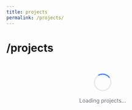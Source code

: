 ```yaml
---
title: projects
permalink: /projects/
---
```


# /projects

<div id="projects-container">
  <div id="loading" class="loading">
    <div class="loading-spinner"></div>
    <p id="loading-text">Loading projects...</p>
  </div>
  <div id="error" class="error" style="display: none;">
    <p>Failed to load projects. Please try again later.</p>
    <button id="retry-button" class="retry-button">Retry</button>
  </div>
  <div id="projects-toolbar" class="projects-toolbar" style="display: none;">
    <input id="project-search" placeholder="Search projects…" />
    <div id="language-chips"></div>
    <select id="sort-select">
      <option value="stars" selected>Most stars</option>
      <option value="updated">Recently updated</option>
      <option value="name">Name A–Z</option>
    </select>
  </div>
  <div id="projects-list" class="projects-list" style="display: none;">
    <!-- Projects will be dynamically loaded here -->
  </div>
</div>

<style>
:root {
  --border: #e5e7eb;
  --border-dark: #374151;
  --bg: #ffffff;
  --bg-dark: #111827;
  --text: #111827;
  --text-dark: #f9fafb;
  --text-muted: #6b7280;
  --text-muted-dark: #9ca3af;
  --accent: #3b82f6;
  --accent-dark: #60a5fa;
  --shadow: 0 1px 3px rgba(0,0,0,.1);
  --shadow-hover: 0 8px 24px rgba(0,0,0,.08);
  --shadow-hover-dark: 0 8px 24px rgba(0,0,0,.3);
}

@media (prefers-color-scheme: dark) {
  :root {
    --border: var(--border-dark);
    --bg: var(--bg-dark);
    --text: var(--text-dark);
    --text-muted: var(--text-muted-dark);
    --accent: var(--accent-dark);
    --shadow-hover: var(--shadow-hover-dark);
  }
}

.projects-toolbar {
  display: flex;
  flex-wrap: wrap;
  gap: 1rem;
  align-items: center;
  margin-bottom: 2rem;
  padding: 1rem;
  background: var(--bg);
  border: 1px solid var(--border);
  border-radius: 12px;
}

#project-search {
  flex: 1;
  min-width: 200px;
  padding: 0.75rem 1rem;
  border: 1px solid var(--border);
  border-radius: 8px;
  background: var(--bg);
  color: var(--text);
  font-size: 0.875rem;
}

#project-search:focus {
  outline: none;
  border-color: var(--accent);
  box-shadow: 0 0 0 3px rgba(59, 130, 246, 0.1);
}

#language-chips {
  display: flex;
  flex-wrap: wrap;
  gap: 0.5rem;
}

.language-chip {
  padding: 0.5rem 0.75rem;
  border: 1px solid var(--border);
  border-radius: 20px;
  background: var(--bg);
  color: var(--text);
  font-size: 0.75rem;
  cursor: pointer;
  transition: all 0.2s;
}

.language-chip:hover {
  background: var(--accent);
  color: white;
  border-color: var(--accent);
}

.language-chip.active {
  background: var(--accent);
  color: white;
  border-color: var(--accent);
}

#sort-select {
  padding: 0.75rem 1rem;
  border: 1px solid var(--border);
  border-radius: 8px;
  background: var(--bg);
  color: var(--text);
  font-size: 0.875rem;
  cursor: pointer;
}

.projects-list {
  display: grid;
  grid-template-columns: repeat(auto-fill, minmax(280px, 1fr));
  gap: 1.25rem;
}

.project-card {
  background: var(--bg);
  border: 1px solid var(--border);
  border-radius: 12px;
  padding: 1.5rem;
  transition: all 0.2s;
  position: relative;
}

.project-card:hover {
  transform: translateY(-2px);
  box-shadow: var(--shadow-hover);
}

.project-card.pinned::before {
  content: "Pinned";
  position: absolute;
  top: -8px;
  right: 12px;
  background: var(--accent);
  color: white;
  padding: 0.25rem 0.5rem;
  border-radius: 4px;
  font-size: 0.75rem;
  font-weight: 500;
}

.project-title {
  margin: 0 0 0.75rem 0;
  font-size: 1.125rem;
  font-weight: 600;
}

.project-title a {
  color: var(--text);
  text-decoration: none;
}

.project-title a:hover {
  color: var(--accent);
}

.project-meta {
  display: flex;
  align-items: center;
  gap: 0.5rem;
  margin-bottom: 0.75rem;
  font-size: 0.875rem;
  color: var(--text-muted);
}

.language-dot {
  width: 8px;
  height: 8px;
  border-radius: 50%;
  background: var(--text-muted);
}

.language-dot.python { background: #3776ab; }
.language-dot.javascript { background: #f7df1e; }
.language-dot.typescript { background: #3178c6; }
.language-dot.java { background: #ed8b00; }
.language-dot.cpp { background: #00599c; }
.language-dot.c { background: #a8b9cc; }
.language-dot.csharp { background: #239120; }
.language-dot.php { background: #777bb4; }
.language-dot.ruby { background: #cc342d; }
.language-dot.go { background: #00add8; }
.language-dot.rust { background: #dea584; }
.language-dot.swift { background: #fa7343; }
.language-dot.kotlin { background: #7f52ff; }
.language-dot.dart { background: #0175c2; }
.language-dot.css { background: #1572b6; }
.language-dot.html { background: #e34f26; }
.language-dot.shell { background: #89e051; }
.language-dot.jupyter-notebook { background: #f37626; }

.stars {
  display: flex;
  align-items: center;
  gap: 0.25rem;
}

.updated {
  cursor: help;
}

.project-description {
  margin: 0 0 1rem 0;
  color: var(--text-muted);
  line-height: 1.5;
  display: -webkit-box;
  -webkit-line-clamp: 3;
  -webkit-box-orient: vertical;
  overflow: hidden;
}

.project-links {
  display: flex;
  gap: 0.75rem;
}

.project-links a {
  padding: 0.5rem 1rem;
  background: var(--bg);
  border: 1px solid var(--border);
  border-radius: 6px;
  color: var(--text);
  text-decoration: none;
  font-size: 0.875rem;
  font-weight: 500;
  transition: all 0.2s;
}

.project-links a:hover {
  background: var(--accent);
  color: white;
  border-color: var(--accent);
}

.skeleton-card {
  background: var(--bg);
  border: 1px solid var(--border);
  border-radius: 12px;
  padding: 1.5rem;
  animation: pulse 1.5s ease-in-out infinite;
}

.skeleton-line {
  height: 1rem;
  background: var(--border);
  border-radius: 4px;
  margin-bottom: 0.75rem;
}

.skeleton-line.short {
  width: 60%;
}

.skeleton-line.medium {
  width: 80%;
}

@keyframes pulse {
  0%, 100% { opacity: 1; }
  50% { opacity: 0.5; }
}

.loading, .error {
  text-align: center;
  padding: 2rem;
  color: var(--text-muted);
}

.loading-spinner {
  width: 40px;
  height: 40px;
  border: 3px solid var(--border);
  border-top: 3px solid var(--accent);
  border-radius: 50%;
  animation: spin 1s linear infinite;
  margin: 0 auto 1rem;
}

@keyframes spin {
  0% { transform: rotate(0deg); }
  100% { transform: rotate(360deg); }
}

.retry-button {
  background: var(--accent);
  color: white;
  border: 1px solid var(--accent);
  border-radius: 6px;
  padding: 0.75rem 1.5rem;
  font-size: 0.875rem;
  font-weight: 500;
  cursor: pointer;
  margin-top: 1rem;
  transition: all 0.2s;
}

.retry-button:hover {
  background: var(--text);
  border-color: var(--text);
}

.empty-state {
  text-align: center;
  padding: 3rem 1rem;
  color: var(--text-muted);
}

.empty-state h3 {
  margin: 0 0 0.5rem 0;
  font-size: 1.125rem;
}

.empty-state p {
  margin: 0;
  font-size: 0.875rem;
}

@media (max-width: 768px) {
  .projects-toolbar {
    flex-direction: column;
    align-items: stretch;
  }
  
  #project-search {
    min-width: auto;
  }
  
  .projects-list {
    grid-template-columns: 1fr;
  }
}
</style>

<script>
class GitHubProjects {
  constructor() {
    this.username = 'gLuColte';
    this.apiBase = 'https://api.github.com';
    
    // Projects to ignore - edit this list directly in the code
    this.ignoreList = [
      'garyJune',
      'glucolte.github.io'
    ];
    
    // Pinned projects - edit this list directly in the code
    this.pinned = [
      'AI-Stack-Lite',
      'GenAi-Lab-ComfyUi'
    ];
    
    this.viewState = {
      search: '',
      language: 'All',
      sort: 'stars'
    };
    
    this.allProjects = [];
    this.languages = new Set();
    
    this.init();
  }

  async init() {
    this.loadViewState();
    this.renderSkeletons(8);
    
    try {
      await this.loadProjects();
    } catch (error) {
      console.error('Error loading projects:', error);
      this.showError();
    }
  }

  loadViewState() {
    const saved = localStorage.getItem('github-projects-viewstate');
    if (saved) {
      this.viewState = { ...this.viewState, ...JSON.parse(saved) };
    }
  }

  saveViewState() {
    localStorage.setItem('github-projects-viewstate', JSON.stringify(this.viewState));
  }

  renderSkeletons(count) {
    const projectsEl = document.getElementById('projects-list');
    const skeletons = Array(count).fill().map(() => `
      <div class="skeleton-card">
        <div class="skeleton-line short"></div>
        <div class="skeleton-line medium"></div>
        <div class="skeleton-line"></div>
        <div class="skeleton-line short"></div>
      </div>
    `).join('');
    
    projectsEl.innerHTML = skeletons;
    projectsEl.style.display = 'block';
  }

  async loadProjects() {
    const loadingEl = document.getElementById('loading');
    const errorEl = document.getElementById('error');
    const projectsEl = document.getElementById('projects-list');
    const toolbarEl = document.getElementById('projects-toolbar');

    try {
      const reposResponse = await fetch(`${this.apiBase}/users/${this.username}/repos?sort=updated&per_page=100`);
      
      if (!reposResponse.ok) {
        if (reposResponse.status === 403) {
          throw new Error('GitHub API rate limit exceeded. Please try again later.');
        }
        throw new Error(`HTTP error! status: ${reposResponse.status}`);
      }
      
      const repos = await reposResponse.json();
      
      // Filter and process projects
      this.allProjects = repos
        .filter(repo => !repo.fork && 
                       repo.name !== this.username + '.github.io' &&
                       !this.ignoreList.includes(repo.name))
        .map(repo => ({
          ...repo,
          isPinned: this.pinned.includes(repo.name)
        }));

      // Build languages set
      this.languages.clear();
      this.allProjects.forEach(project => {
        if (project.language) {
          this.languages.add(project.language);
        }
      });

      // Render toolbar and projects
      this.renderToolbar();
      this.renderProjects();
      
      loadingEl.style.display = 'none';
      toolbarEl.style.display = 'flex';
      
    } catch (error) {
      console.error('Error fetching projects:', error);
      loadingEl.style.display = 'none';
      errorEl.style.display = 'block';
      errorEl.querySelector('p').textContent = error.message || 'Failed to load projects. Please try again later.';
    }
  }

  renderToolbar() {
    const searchEl = document.getElementById('project-search');
    const chipsEl = document.getElementById('language-chips');
    const sortEl = document.getElementById('sort-select');

    // Set initial values
    searchEl.value = this.viewState.search;
    sortEl.value = this.viewState.sort;

    // Render language chips
    const languages = ['All', ...Array.from(this.languages).sort()];
    chipsEl.innerHTML = languages.map(lang => `
      <div class="language-chip ${lang === this.viewState.language ? 'active' : ''}" 
           data-language="${lang}">${lang}</div>
    `).join('');

    // Add event listeners
    searchEl.addEventListener('input', (e) => {
      this.viewState.search = e.target.value;
      this.saveViewState();
      this.renderProjects();
    });

    chipsEl.addEventListener('click', (e) => {
      if (e.target.classList.contains('language-chip')) {
        const language = e.target.dataset.language;
        this.viewState.language = language;
        this.saveViewState();
        
        // Update active chip
        chipsEl.querySelectorAll('.language-chip').forEach(chip => {
          chip.classList.toggle('active', chip.dataset.language === language);
        });
        
        this.renderProjects();
      }
    });

    sortEl.addEventListener('change', (e) => {
      this.viewState.sort = e.target.value;
      this.saveViewState();
      this.renderProjects();
    });
  }

  applyFiltersAndSort(projects) {
    let filtered = [...projects];

    // Apply search filter
    if (this.viewState.search) {
      const searchLower = this.viewState.search.toLowerCase();
      filtered = filtered.filter(project => 
        project.name.toLowerCase().includes(searchLower) ||
        (project.description && project.description.toLowerCase().includes(searchLower))
      );
    }

    // Apply language filter
    if (this.viewState.language !== 'All') {
      filtered = filtered.filter(project => project.language === this.viewState.language);
    }

    // Apply sorting
    switch (this.viewState.sort) {
      case 'stars':
        filtered.sort((a, b) => b.stargazers_count - a.stargazers_count);
        break;
      case 'updated':
        filtered.sort((a, b) => new Date(b.updated_at) - new Date(a.updated_at));
        break;
      case 'name':
        filtered.sort((a, b) => a.name.localeCompare(b.name));
        break;
    }

    // Sort pinned projects to top
    filtered.sort((a, b) => {
      if (a.isPinned && !b.isPinned) return -1;
      if (!a.isPinned && b.isPinned) return 1;
      return 0;
    });

    return filtered;
  }

  renderProjects() {
    const projectsEl = document.getElementById('projects-list');
    const filteredProjects = this.applyFiltersAndSort(this.allProjects);
    
    if (filteredProjects.length === 0) {
      projectsEl.innerHTML = `
        <div class="empty-state">
          <h3>No matching projects</h3>
          <p>Try adjusting your search or filters</p>
        </div>
      `;
      return;
    }

    const projectsHTML = filteredProjects.map(project => this.createProjectCard(project)).join('');
    projectsEl.innerHTML = projectsHTML;
  }

  createProjectCard(project) {
    const languageDot = project.language ? 
      `<div class="language-dot ${this.getLanguageClass(project.language)}"></div>` : '';
    
    const stars = project.stargazers_count > 0 ? 
      `<div class="stars">⭐ ${project.stargazers_count}</div>` : '';
    
    const relativeTime = this.timeAgo(new Date(project.updated_at));
    const exactDate = new Date(project.updated_at).toLocaleDateString();

    return `
      <div class="project-card ${project.isPinned ? 'pinned' : ''}">
        <h3 class="project-title">
          <a href="${project.html_url}" target="_blank" rel="noopener">${project.name}</a>
        </h3>
        <div class="project-meta">
          ${languageDot}
          ${stars}
          <span class="updated" title="${exactDate}">Updated ${relativeTime}</span>
        </div>
        ${project.description ? `<p class="project-description">${project.description}</p>` : ''}
        <div class="project-links">
          <a href="${project.html_url}" target="_blank" rel="noopener">View on GitHub</a>
          ${project.homepage ? `<a href="${project.homepage}" target="_blank" rel="noopener">Live Demo</a>` : ''}
        </div>
      </div>
    `;
  }

  timeAgo(date) {
    const now = new Date();
    const diffInSeconds = Math.floor((now - date) / 1000);
    
    if (diffInSeconds < 60) return 'just now';
    if (diffInSeconds < 3600) return `${Math.floor(diffInSeconds / 60)} minutes ago`;
    if (diffInSeconds < 86400) return `${Math.floor(diffInSeconds / 3600)} hours ago`;
    if (diffInSeconds < 2592000) return `${Math.floor(diffInSeconds / 86400)} days ago`;
    if (diffInSeconds < 31536000) return `${Math.floor(diffInSeconds / 2592000)} months ago`;
    return `${Math.floor(diffInSeconds / 31536000)} years ago`;
  }

  getLanguageClass(language) {
    return language.toLowerCase().replace(/\s+/g, '-').replace(/[^a-z0-9-]/g, '');
  }

  showError() {
    document.getElementById('loading').style.display = 'none';
    document.getElementById('error').style.display = 'block';
    
    const retryButton = document.getElementById('retry-button');
    retryButton.addEventListener('click', () => {
      document.getElementById('error').style.display = 'none';
      document.getElementById('loading').style.display = 'block';
      this.loadProjects();
    });
  }
}

// Initialize when DOM is loaded
document.addEventListener('DOMContentLoaded', () => {
  new GitHubProjects();
});
</script>